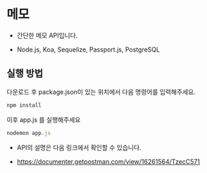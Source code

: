 # 메모

- 간단한 메모 API입니다.

- Node.js, Koa, Sequelize, Passport.js, PostgreSQL

## 실행 방법

다운로드 후 package.json이 있는 위치에서 다음 명령어를 입력해주세요.

```js
npm install
```

이후 app.js 를 실행해주세요

```js
nodemon app.js
```

- API의 설명은 다음 링크에서 확인할 수 있습니다.

- https://documenter.getpostman.com/view/16261564/TzecC571
